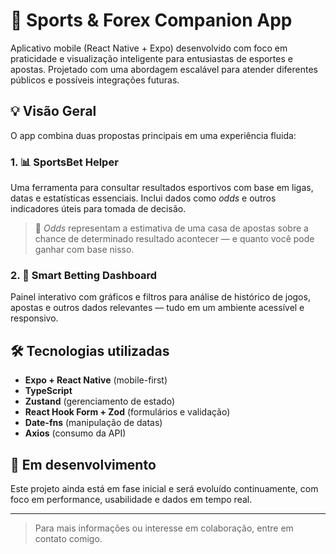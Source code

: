 # 📱 Sports & Forex Companion App

Aplicativo mobile (React Native + Expo) desenvolvido com foco em praticidade e visualização inteligente para entusiastas de esportes e apostas. Projetado com uma abordagem escalável para atender diferentes públicos e possíveis integrações futuras.

## 💡 Visão Geral

O app combina duas propostas principais em uma experiência fluida:

### 1. 📊 SportsBet Helper
Uma ferramenta para consultar resultados esportivos com base em ligas, datas e estatísticas essenciais. Inclui dados como *odds* e outros indicadores úteis para tomada de decisão.

> 🧮 *Odds* representam a estimativa de uma casa de apostas sobre a chance de determinado resultado acontecer — e quanto você pode ganhar com base nisso.

### 2. 🧠 Smart Betting Dashboard
Painel interativo com gráficos e filtros para análise de histórico de jogos, apostas e outros dados relevantes — tudo em um ambiente acessível e responsivo.

## 🛠️ Tecnologias utilizadas

- **Expo + React Native** (mobile-first)
- **TypeScript**
- **Zustand** (gerenciamento de estado)
- **React Hook Form + Zod** (formulários e validação)
- **Date-fns** (manipulação de datas)
- **Axios** (consumo da API)

## 🚧 Em desenvolvimento
Este projeto ainda está em fase inicial e será evoluído continuamente, com foco em performance, usabilidade e dados em tempo real.

---

> Para mais informações ou interesse em colaboração, entre em contato comigo.
